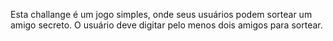 Esta challange é um jogo simples, onde seus usuários podem sortear um amigo secreto.
O usuário deve digitar pelo menos dois amigos para sortear.
